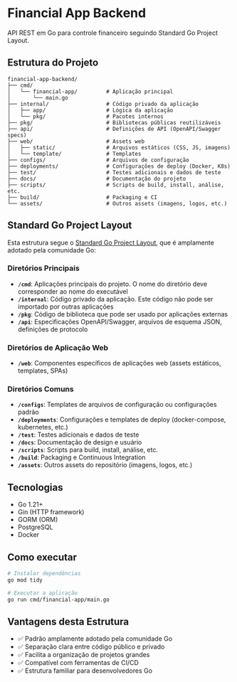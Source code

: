 # Financial App Backend

API REST em Go para controle financeiro seguindo Standard Go Project Layout.

## Estrutura do Projeto

```
financial-app-backend/
├── cmd/
│   └── financial-app/         # Aplicação principal
│       └── main.go
├── internal/                  # Código privado da aplicação
│   ├── app/                   # Lógica da aplicação
│   └── pkg/                   # Pacotes internos
├── pkg/                       # Bibliotecas públicas reutilizáveis
├── api/                       # Definições de API (OpenAPI/Swagger specs)
├── web/                       # Assets web
│   ├── static/                # Arquivos estáticos (CSS, JS, imagens)
│   └── template/              # Templates
├── configs/                   # Arquivos de configuração
├── deployments/               # Configurações de deploy (Docker, K8s)
├── test/                      # Testes adicionais e dados de teste
├── docs/                      # Documentação do projeto
├── scripts/                   # Scripts de build, install, análise, etc.
├── build/                     # Packaging e CI
└── assets/                    # Outros assets (imagens, logos, etc.)
```

## Standard Go Project Layout

Esta estrutura segue o [Standard Go Project Layout](https://github.com/golang-standards/project-layout), que é amplamente adotado pela comunidade Go:

### Diretórios Principais

- **`/cmd`**: Aplicações principais do projeto. O nome do diretório deve corresponder ao nome do executável
- **`/internal`**: Código privado da aplicação. Este código não pode ser importado por outras aplicações
- **`/pkg`**: Código de biblioteca que pode ser usado por aplicações externas
- **`/api`**: Especificações OpenAPI/Swagger, arquivos de esquema JSON, definições de protocolo

### Diretórios de Aplicação Web

- **`/web`**: Componentes específicos de aplicações web (assets estáticos, templates, SPAs)

### Diretórios Comuns

- **`/configs`**: Templates de arquivos de configuração ou configurações padrão
- **`/deployments`**: Configurações e templates de deploy (docker-compose, kubernetes, etc.)
- **`/test`**: Testes adicionais e dados de teste
- **`/docs`**: Documentação de design e usuário
- **`/scripts`**: Scripts para build, install, análise, etc.
- **`/build`**: Packaging e Continuous Integration
- **`/assets`**: Outros assets do repositório (imagens, logos, etc.)

## Tecnologias

- Go 1.21+
- Gin (HTTP framework)
- GORM (ORM)
- PostgreSQL
- Docker

## Como executar

```bash
# Instalar dependências
go mod tidy

# Executar a aplicação
go run cmd/financial-app/main.go
```

## Vantagens desta Estrutura

- ✅ Padrão amplamente adotado pela comunidade Go
- ✅ Separação clara entre código público e privado
- ✅ Facilita a organização de projetos grandes
- ✅ Compatível com ferramentas de CI/CD
- ✅ Estrutura familiar para desenvolvedores Go